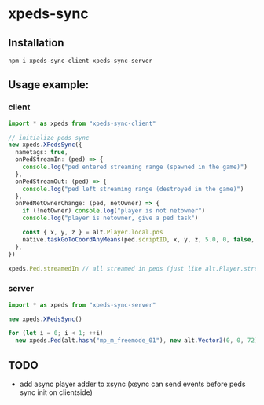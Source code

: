 # xpeds-sync

## Installation
```
npm i xpeds-sync-client xpeds-sync-server
```

## Usage example:

### client
```ts
import * as xpeds from "xpeds-sync-client"

// initialize peds sync
new xpeds.XPedsSync({
  nametags: true,
  onPedStreamIn: (ped) => {
    console.log("ped entered streaming range (spawned in the game)")
  },
  onPedStreamOut: (ped) => {
    console.log("ped left streaming range (destroyed in the game)")
  },
  onPedNetOwnerChange: (ped, netOwner) => {
    if (!netOwner) console.log("player is not netowner")
    console.log("player is netowner, give a ped task")

    const { x, y, z } = alt.Player.local.pos
    native.taskGoToCoordAnyMeans(ped.scriptID, x, y, z, 5.0, 0, false, 786603, 0)
  },
})

xpeds.Ped.streamedIn // all streamed in peds (just like alt.Player.streamedIn)
```

### server

```ts
import * as xpeds from "xpeds-sync-server"

new xpeds.XPedsSync()

for (let i = 0; i < 1; ++i)
  new xpeds.Ped(alt.hash("mp_m_freemode_01"), new alt.Vector3(0, 0, 72))
```

## TODO

- add async player adder to xsync (xsync can send events before peds sync init on clientside)
